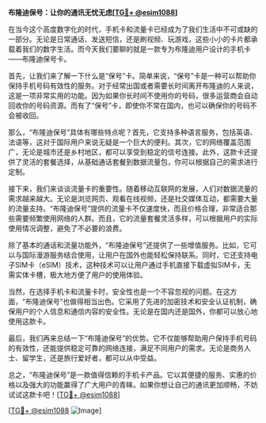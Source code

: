 **布隆迪保号：让你的通讯无忧无虑[[TG💪+ @esim1088](https://t.me/s/esim1088)]**

在当今这个高度数字化的时代，手机卡和流量卡已经成为了我们生活中不可或缺的一部分。无论是日常通话、发送短信，还是刷视频、玩游戏，这些小小的卡片都承载着我们的数字生活。而今天我们要聊的就是一款专为布隆迪用户设计的手机卡——布隆迪保号卡。

首先，让我们来了解一下什么是“保号”卡。简单来说，“保号”卡是一种可以帮助你保持手机号码有效性的服务。对于经常出国或者需要长时间离开布隆迪的人来说，这是一项非常实用的功能。因为如果你长时间不使用你的号码，很多运营商会自动回收你的号码资源。而有了“保号”卡，即使你不常在国内，也可以确保你的号码不会被收回。

那么，“布隆迪保号”具体有哪些特点呢？首先，它支持多种语言服务，包括英语、法语等，这对于国际用户来说无疑是一个巨大的便利。其次，它的网络覆盖范围广，无论是城市还是乡村地区，都可以享受到稳定的信号连接。此外，这款卡还提供了灵活的套餐选择，从基础通话套餐到数据流量包，你可以根据自己的需求进行定制。

接下来，我们来谈谈流量卡的重要性。随着移动互联网的发展，人们对数据流量的需求越来越大。无论是浏览网页、观看在线视频，还是社交媒体互动，都需要大量的流量支持。“布隆迪保号”提供的流量卡不仅速度快，而且价格合理，非常适合那些需要频繁使用网络的人群。而且，它的流量套餐灵活多样，可以根据用户的实际使用情况调整，避免了不必要的浪费。

除了基本的通话和流量功能外，“布隆迪保号”还提供了一些增值服务。比如，它可以与国际漫游服务结合使用，让用户在国外也能轻松保持联系。同时，它还支持电子SIM卡（eSIM）技术，这种技术可以让用户通过手机直接下载虚拟SIM卡，无需实体卡槽，极大地方便了用户的使用体验。

当然，在选择手机卡和流量卡时，安全性也是一个不容忽视的问题。在这方面，“布隆迪保号”也做得相当出色。它采用了先进的加密技术和安全认证机制，确保用户的个人信息和通信内容的安全性。无论是在国内还是国外，你都可以放心地使用这款卡。

最后，我们再来总结一下“布隆迪保号”的优势。它不仅能够帮助用户保持手机号码的有效性，还能提供稳定可靠的网络连接，满足不同用户的需求。无论是商务人士、留学生，还是旅行爱好者，都可以从中受益。

总之，“布隆迪保号”是一款值得信赖的手机卡产品。它以其便捷的服务、实惠的价格以及强大的功能赢得了广大用户的青睐。如果你想让自己的通讯更加顺畅，不妨试试这款卡吧！[[TG💪+ @esim1088](https://t.me/s/esim1088)]

[[TG💪+ @esim1088](https://t.me/s/esim1088) ![Image](https://i.postimg.cc/4NQfJmqS/Snipaste-2025-05-13-00-14-12.png)]